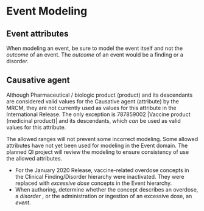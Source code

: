 # Event Modeling

## Event attributes

When modeling an event, be sure to model the event itself and not the _outcome_ of an event. The _outcome_ of an event would be a finding or a disorder.

## Causative agent

Although Pharmaceutical / biologic product (product) and its descendants are considered valid values for the Causative agent (attribute) by the MRCM, they are not currently used as values for this attribute in the International Release. The only exception is 787859002 |Vaccine product (medicinal product)| and its descendants, which _can_ be used as valid values for this attribute.

The allowed ranges will not prevent some incorrect modeling. Some allowed attributes have not yet been used for modeling in the Event domain. The planned QI project will review the modeling to ensure consistency of use the allowed attributes.

  * For the January 2020 Release, vaccine-related overdose concepts in the Clinical Finding/Disorder hierarchy were inactivated. They were replaced with  _excessive dose_ concepts in the Event hierarchy.
  * When authoring, determine whether the concept describes an overdose, a  _disorder_ , or the administration or ingestion of an excessive dose, an  _event_.

